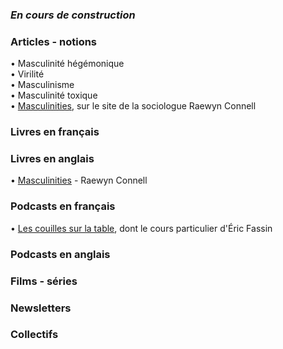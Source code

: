 ### _En cours de construction_


### Articles - notions
• Masculinité hégémonique  
• Virilité  
• Masculinisme  
• Masculinité toxique  
• [Masculinities](http://www.raewynconnell.net/p/masculinities_20.html), sur le site de la sociologue Raewyn Connell

### Livres en français 

### Livres en anglais
• [Masculinities](https://www.allenandunwin.com/browse/books/academic-professional/sociology/Masculinities-RW-Connell-9781741145199) - Raewyn Connell

### Podcasts en français
• [Les couilles sur la table](https://www.binge.audio/category/les-couilles-sur-la-table/), dont le cours particulier d'Éric Fassin


### Podcasts en anglais


### Films - séries

### Newsletters

### Collectifs
